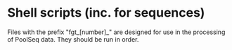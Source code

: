 # Shell scripts (inc. for sequences) 

Files with the prefix "fgt_\[number\]_" are designed for use in the processing of PoolSeq data.  They should be run in order.  
